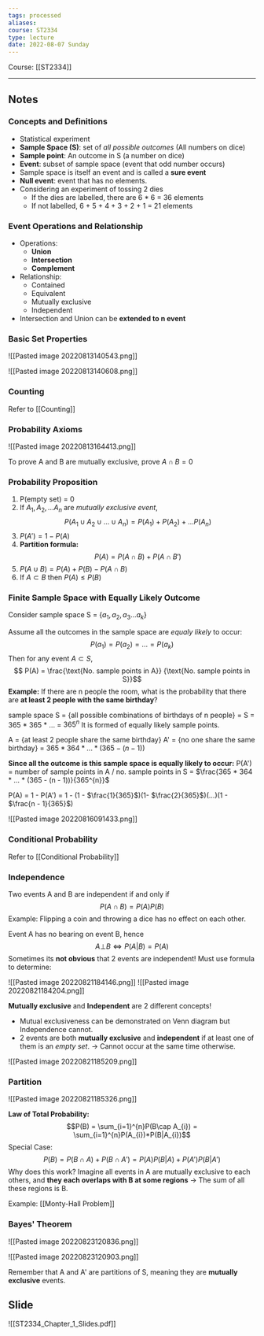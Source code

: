 ```yaml
---
tags: processed
aliases: 
course: ST2334
type: lecture
date: 2022-08-07 Sunday
---
```

Course: [[ST2334]]
- - -

## Notes

### Concepts and Definitions
- Statistical experiment
- **Sample Space (S)**: set of *all possible outcomes* (All numbers on dice)
- **Sample point**: An outcome in S (a number on dice)
- **Event**: subset of sample space (event that odd number occurs)
- Sample space is itself an event and is called a **sure event**
- **Null event**: event that has no elements.
- Considering an experiment of tossing 2 dies
	- If the dies are labelled, there are 6 * 6 = 36 elements
	- If not labelled, 6 + 5 + 4 + 3 + 2 + 1 = 21 elements

### Event Operations and Relationship
- Operations:
	- **Union**
	- **Intersection**
	- **Complement**
- Relationship:
	- Contained
	- Equivalent
	- Mutually exclusive
	- Independent
- Intersection and Union can be **extended to n event**
  
### Basic Set Properties

![[Pasted image 20220813140543.png]]

![[Pasted image 20220813140608.png]]

### Counting
Refer to [[Counting]]

### Probability Axioms
![[Pasted image 20220813164413.png]]

To prove A and B are mutually exclusive, prove $A \cap B = 0$

### Probability Proposition

1. P(empty set) = 0
2. If $A_1, A_2, ... A_n$ are *mutually exclusive event*, $$P(A_1\cup A_2\cup{} ... \cup A_n) = P(A_1) + P(A_2) +...P(A_n)$$ 
3. $P(A') = 1 - P(A)$
4. **Partition formula:** $$P(A) = P(A\cap B) + P(A\cap B')$$
5. $P(A \cup B) = P(A) + P(B) - P(A\cap B)$
6. $\text{If } A \subset B \text{ then } P(A) \leq P(B)$

### Finite Sample Space with Equally Likely Outcome

Consider sample space S = {$a_{1}, a_{2}, a_{3}...a_{k}$}

Assume all the outcomes in the sample space are *equaly likely* to occur:$$P(a_{1}) = P(a_{2}) = ... = P(a_{k})$$
Then for any event $A \subset S$,$$
P(A) = \frac{\text{No. sample points in A}} {\text{No. sample points in S}}$$
**Example:** If there are n people the room, what is the probability that there are **at least 2 people with the same birthday**?

sample space S = {all possible combinations of birthdays of n people} = S = 365 * 365 * ... = $365^{n}$
It is formed of equally likely sample points.

A = {at least 2 people share the same birthday} 
A' = {no one share the same birthday} = $365 * 364 * ... * (365 - (n - 1))$ 

**Since all the outcome is this sample space is equally likely to occur:**
P(A') = number of sample points in A / no. sample points in S 
= $\frac{365 * 364 * ... * (365 - (n - 1))}{365^{n}}$

P(A) = 1 - P(A') = 1 - (1 - $\frac{1}{365}$)(1- $\frac{2}{365}$)(...)(1 - $\frac{n - 1}{365}$)

![[Pasted image 20220816091433.png]]

### Conditional Probability
Refer to [[Conditional Probability]]

### Independence

Two events A and B are independent if and only if$$P(A\cap B) = P(A)P(B)$$Example: Flipping a coin and throwing a dice has no effect on each other.

Event A has no bearing on event B, hence $$A ⊥ B \iff P(A|B) = P(A)$$
Sometimes its **not obvious** that 2 events are independent! Must use formula to determine:

![[Pasted image 20220821184146.png]]
![[Pasted image 20220821184204.png]]

**Mutually exclusive** and **Independent** are 2 different concepts! 
- Mutual exclusiveness can be demonstrated on Venn diagram but Independence cannot.
- 2 events are both **mutually exclusive** and **independent** if at least one of them is an *empty set*. → Cannot occur at the same time otherwise.

![[Pasted image 20220821185209.png]]

### Partition

![[Pasted image 20220821185326.png]]

**Law of Total Probability:**$$P(B) = \sum_{i=1}^{n}P(B\cap A_{i}) = \sum_{i=1}^{n}P(A_{i})*P(B|A_{i})$$
Special Case:$$P(B) = P(B\cap A)+P(B\cap A') =P(A)P(B|A) + P(A')P(B|A')$$
Why does this work? Imagine all events in A are mutually exclusive to each others, and **they each overlaps with B at some regions** → The sum of all these regions is B.


Example: [[Monty-Hall Problem]]


### Bayes' Theorem

![[Pasted image 20220823120836.png]]

![[Pasted image 20220823120903.png]]

Remember that A and A' are partitions of S, meaning they are **mutually exclusive** events. 

## Slide
![[ST2334_Chapter_1_Slides.pdf]]

